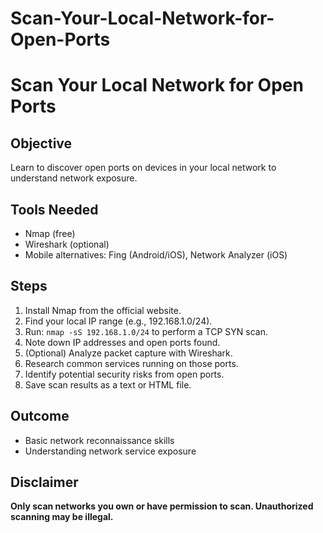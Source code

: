 # Scan-Your-Local-Network-for-Open-Ports
# Scan Your Local Network for Open Ports

## Objective
Learn to discover open ports on devices in your local network to understand network exposure.

## Tools Needed
- Nmap (free)
- Wireshark (optional)
- Mobile alternatives: Fing (Android/iOS), Network Analyzer (iOS)

## Steps
1. Install Nmap from the official website.
2. Find your local IP range (e.g., 192.168.1.0/24).
3. Run: `nmap -sS 192.168.1.0/24` to perform a TCP SYN scan.
4. Note down IP addresses and open ports found.
5. (Optional) Analyze packet capture with Wireshark.
6. Research common services running on those ports.
7. Identify potential security risks from open ports.
8. Save scan results as a text or HTML file.

## Outcome
- Basic network reconnaissance skills
- Understanding network service exposure

## Disclaimer
**Only scan networks you own or have permission to scan. Unauthorized scanning may be illegal.**
